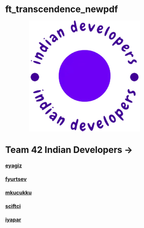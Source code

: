 # ft_transcendence_newpdf

<div style="text-align: center">
    <img src="/img/logo.png" alt="Indian Dev" />
</div>

# Team 42 Indian Developers ->
### [eyagiz](https://github.com/fleizean)
### [fyurtsev](https://github.com/fyurtsev)
### [mkucukku](https://github.com/mstfkucukkurt)
### [sciftci](https://github.com/temasictfic)
### [iyapar](https://github.com/ibrahimypr)
